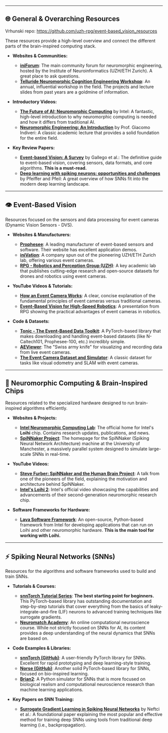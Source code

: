 -----

## 🌐 General & Overarching Resources

Vrhunski repo: https://github.com/uzh-rpg/event-based_vision_resources


These resources provide a high-level overview and connect the different parts of the brain-inspired computing stack.

  * **Websites & Communities:**

      * **[iniForum](https://www.google.com/search?q=https://forum.ini.uzh.ch/)**: The main community forum for neuromorphic engineering, hosted by the Institute of Neuroinformatics (UZH/ETH Zurich). A great place to ask questions.
      * **[Telluride Neuromorphic Cognition Engineering Workshop](https://www.google.com/search?q=https://telluride.ini.uzh.ch/)**: An annual, influential workshop in the field. The projects and lecture slides from past years are a goldmine of information.

  * **Introductory Videos:**

      * **[The Future of AI: Neuromorphic Computing](https://www.google.com/search?q=https://www.youtube.com/watch%3Fv%3DpiO0424a5I8)** by Intel: A fantastic, high-level introduction to why neuromorphic computing is needed and how it differs from traditional AI.
      * **[Neuromorphic Engineering: An Introduction](https://www.google.com/search?q=https://www.youtube.com/watch%3Fv%3D__LqA3-iG_o)** by Prof. Giacomo Indiveri: A classic academic lecture that provides a solid foundation for the entire field.

  * **Key Review Papers:**

      * **[Event-based Vision: A Survey](https://arxiv.org/abs/1904.08405)** by Gallego et al.: The definitive guide to event-based vision, covering sensors, data formats, and core algorithms. **This is a must-read.**
      * **[Deep learning with spiking neurons: opportunities and challenges](https://arxiv.org/abs/1812.01304)** by Pfeiffer and Pfeil: A great overview of how SNNs fit into the modern deep learning landscape.

-----

## 👁️ Event-Based Vision

Resources focused on the sensors and data processing for event cameras (Dynamic Vision Sensors - DVS).

  * **Websites & Manufacturers:**

      * **[Prophesee](https://www.prophesee.ai/)**: A leading manufacturer of event-based sensors and software. Their website has excellent application demos.
      * **[iniVation](https://inivation.com/)**: A company spun out of the pioneering UZH/ETH Zurich lab, offering various event cameras.
      * **[RPG - Robotics and Perception Group (UZH)](https://rpg.ifi.uzh.ch/research_dvs.html)**: A key academic lab that publishes cutting-edge research and open-source datasets for drones and robotics using event cameras.

  * **YouTube Videos & Tutorials:**

      * **[How an Event Camera Works](https://www.google.com/search?q=https://www.youtube.com/watch%3Fv%3DLAKk_2c7s5w)**: A clear, concise explanation of the fundamental principles of event cameras versus traditional cameras.
      * **[Event-Based Vision for High-Speed Robotics](https://www.google.com/search?q=https://www.youtube.com/watch%3Fv%3D1b5P3pI3a_Y)**: A presentation from RPG showing the practical advantages of event cameras in robotics.

  * **Code & Datasets:**

      * **[Tonic - The Event-Based Data Toolkit](https://github.com/neuromorphs/tonic)**: A PyTorch-based library that makes downloading and handling event-based datasets (like N-Caltech101, Prophesee-100, etc.) incredibly simple.
      * **[AEViewer](https://www.google.com/search?q=https://inivation.com/support/software/aeviewer/)**: The "Swiss army knife" for visualizing and recording data from live event cameras.
      * **[The Event Camera Dataset and Simulator](https://rpg.ifi.uzh.ch/davis_data.html)**: A classic dataset for tasks like visual odometry and SLAM with event cameras.

-----

## 🧠 Neuromorphic Computing & Brain-Inspired Chips

Resources related to the specialized hardware designed to run brain-inspired algorithms efficiently.

  * **Websites & Projects:**

      * **[Intel Neuromorphic Computing Lab](https://www.intel.com/content/www/us/en/research/neuromorphic-computing.html)**: The official home for Intel's **Loihi** chip. Contains research updates, publications, and news.
      * **[SpiNNaker Project](https://www.google.com/search?q=https://www.cs.man.ac.uk/spinnaker/)**: The homepage for the SpiNNaker (Spiking Neural Network Architecture) machine at the University of Manchester, a massively parallel system designed to simulate large-scale SNNs in real-time.

  * **YouTube Videos:**

      * **[Steve Furber: SpiNNaker and the Human Brain Project](https://www.google.com/search?q=https://www.youtube.com/watch%3Fv%3DI-S_4-yv8vA)**: A talk from one of the pioneers of the field, explaining the motivation and architecture behind SpiNNaker.
      * **[Intel's Loihi 2](https://www.google.com/search?q=https://www.youtube.com/watch%3Fv%3Dd_soXy41p2w)**: Intel's official video showcasing the capabilities and advancements of their second-generation neuromorphic research chip.

  * **Software Frameworks for Hardware:**

      * **[Lava Software Framework](https://github.com/lava-nc/lava)**: An open-source, Python-based framework from Intel for developing applications that can run on Loihi and other neuromorphic hardware. **This is the main tool for working with Loihi.**

-----

## ⚡ Spiking Neural Networks (SNNs)

Resources for the algorithms and software frameworks used to build and train SNNs.

  * **Tutorials & Courses:**

      * **[snnTorch Tutorial Series](https://snntorch.readthedocs.io/en/latest/tutorials/index.html)**: **The best starting point for beginners.** This PyTorch-based library has outstanding documentation and step-by-step tutorials that cover everything from the basics of leaky-integrate-and-fire (LIF) neurons to advanced training techniques like surrogate gradients.
      * **[Neuromatch Academy](https://neuromatch.io/)**: An online computational neuroscience course. While not strictly focused on SNNs for AI, its content provides a deep understanding of the neural dynamics that SNNs are based on.

  * **Code Examples & Libraries:**

      * **[snnTorch (GitHub)](https://github.com/jeshraghian/snntorch)**: A user-friendly PyTorch library for SNNs. Excellent for rapid prototyping and deep learning-style training.
      * **[Norse (GitHub)](https://github.com/norse/norse)**: Another solid PyTorch-based library for SNNs, focused on bio-inspired learning.
      * **[Brian2](https://briansimulator.org/)**: A Python simulator for SNNs that is more focused on biological realism and computational neuroscience research than machine learning applications.

  * **Key Papers on SNN Training:**

      * **[Surrogate Gradient Learning in Spiking Neural Networks](https://arxiv.org/abs/1901.09948)** by Neftci et al.: A foundational paper explaining the most popular and effective method for training deep SNNs using tools from traditional deep learning (i.e., backpropagation).
